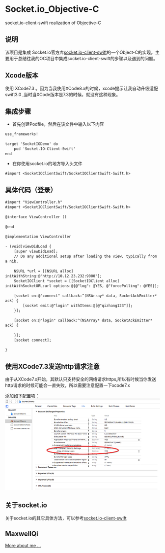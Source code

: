 # Socket.io_Objective-C
socket.io-client-swift realization of Objective-C

## 说明

该项目是集成 Socket.io官方库[socket.io-client-swift](#https://github.com/socketio/socket.io-client-swift)的一个Object-C的实现。主要用于总结往我的OC项目中集成socket.io-client-swift的步骤以及遇到的问题。

## Xcode版本

使用 XCode7.3 。因为当我使用XCode8.x的时候，xcode提示让我自动升级适配 swift3.0 ,当时当XCode版本是7.3的时候，就没有这种现象。

## 集成步骤

* 首先创建Podfile，然后在该文件中输入以下内容

```
use_frameworks!

target 'SocketIODemo' do
    pod 'Socket.IO-Client-Swift'
end
```
* 在你使用socket.io的地方导入头文件

```
#import <SocketIOClientSwift/SocketIOClientSwift-Swift.h>
```

## 具体代码（登录）

```
#import "ViewController.h"
#import <SocketIOClientSwift/SocketIOClientSwift-Swift.h>

@interface ViewController ()

@end

@implementation ViewController

- (void)viewDidLoad {
    [super viewDidLoad];
    // Do any additional setup after loading the view, typically from a nib.
    
    NSURL *url = [[NSURL alloc] initWithString:@"http://10.12.23.232:9000"];
    SocketIOClient *socket = [[SocketIOClient alloc] initWithSocketURL:url options:@{@"log": @YES, @"forcePolling": @YES}];
    
    [socket on:@"connect" callback:^(NSArray* data, SocketAckEmitter* ack) {
        [socket emit:@"login" withItems:@[@"qizhang123"]];
    }];
    
    [socket on:@"login" callback:^(NSArray* data, SocketAckEmitter* ack) {
        
    }];
    [socket connect];
    
}

```

## 使用XCode7.3发送http请求注意

由于从XCode7.x开始，其默认只支持安全的网络请求https,所以有时候当你发送http请求的时候可能会一直失败，所以需要注意配置一下xcode7.x

添加如下配置项：
![](support_http_xcode7x.png)

## 关于socket.io

关于socket.io的其它具体方法，可以参考[socket.io-client-swift](#https://github.com/socketio/socket.io-client-swift)

## MaxwellQi

[More about me ...](#https://maxwellqi.github.io/about-me/)